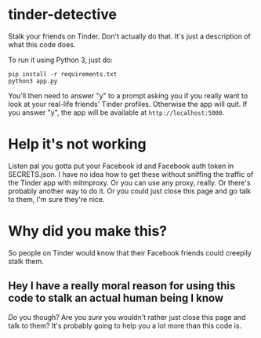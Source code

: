 # tinder-detective
Stalk your friends on Tinder. Don't actually do that. It's just a description of what this code does.

To run it using Python 3, just do:
```
pip install -r requirements.txt
python3 app.py
```
You'll then need to answer "y" to a prompt asking you if you really want to look at your real-life friends' Tinder profiles. Otherwise the app will quit.
If you answer "y", the app will be available at `http://localhost:5000`.


Help it's not working
=====================
Listen pal you gotta put your Facebook id and Facebook auth token in SECRETS.json. I have no idea how to get these without sniffing the traffic of the Tinder app with mitmproxy. Or you can use any proxy, really. Or there's probably another way to do it. Or you could just close this page and go talk to them, I'm sure they're nice.

# Why did you make this?
So people on Tinder would know that their Facebook friends could creepily stalk them.


Hey I have a really moral reason for using this code to stalk an actual human being I know
------------------------------------------------------------------------------------------
_Do_ you though? Are you _sure_ you wouldn't rather just close this page and talk to them? It's probably going to help you a lot more than this code is.
